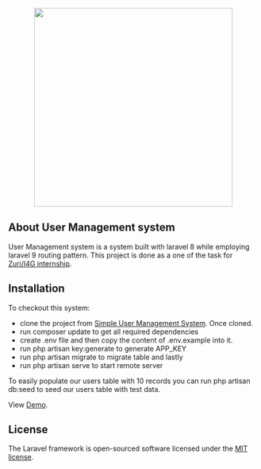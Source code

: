 <p align="center"><a href="https://training.zuri.team/" target="_blank"><img src="../assets/images/logo.svg" width="400"></a></p>

## About User Management system

User Management system is a  system built with laravel 8 while employing laravel 9 routing pattern. This project is done as a one of the task for  [Zuri/I4G internship](https://training.zuri.team/). 

## Installation

To checkout this system:
- clone the project from [Simple User Management System](https://github.com/sirval/zuri-task-8). Once cloned.
- run composer update to get all required dependencies
- create .env file and then copy the content of .env.example into it.
- run php artisan key:generate to generate APP_KEY
- run php artisan migrate to migrate table and lastly
- run php artisan serve to start remote server

To easily populate our users table with 10 records you can run php artisan db:seed to seed our users table with test data.

View [Demo](https://zuri-user-management-system.herokuapp.com/).

## License

The Laravel framework is open-sourced software licensed under the [MIT license](https://opensource.org/licenses/MIT).

